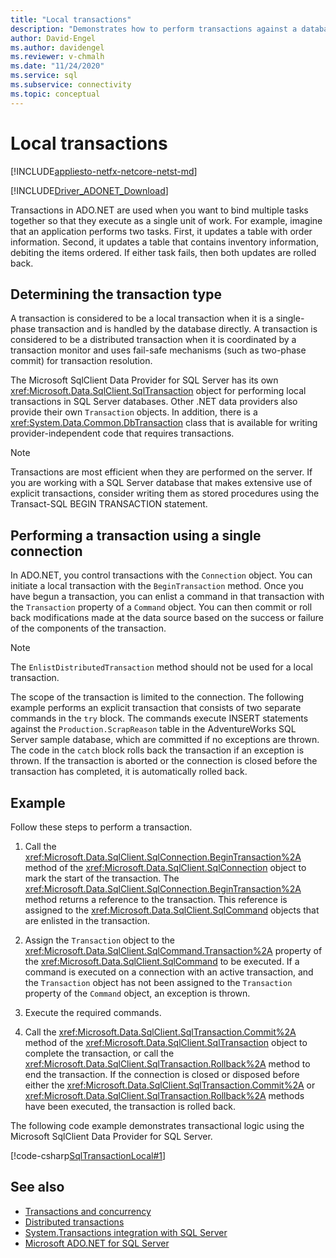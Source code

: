 ```yaml
---
title: "Local transactions"
description: "Demonstrates how to perform transactions against a database with Microsoft SqlClient Data Provider for SQL Server."
author: David-Engel
ms.author: davidengel
ms.reviewer: v-chmalh
ms.date: "11/24/2020"
ms.service: sql
ms.subservice: connectivity
ms.topic: conceptual
---
```

# Local transactions

[!INCLUDE[appliesto-netfx-netcore-netst-md](../../includes/appliesto-netfx-netcore-netst-md.md)]

[!INCLUDE[Driver_ADONET_Download](../../includes/driver_adonet_download.md)]

Transactions in ADO.NET are used when you want to bind multiple tasks together so that they execute as a single unit of work. For example, imagine that an application performs two tasks. First, it updates a table with order information. Second, it updates a table that contains inventory information, debiting the items ordered. If either task fails, then both updates are rolled back.  

## Determining the transaction type

A transaction is considered to be a local transaction when it is a single-phase transaction and is handled by the database directly. A transaction is considered to be a distributed transaction when it is coordinated by a transaction monitor and uses fail-safe mechanisms (such as two-phase commit) for transaction resolution.

The Microsoft SqlClient Data Provider for SQL Server has its own <xref:Microsoft.Data.SqlClient.SqlTransaction> object for performing local transactions in SQL Server databases. Other .NET data providers also provide their own `Transaction` objects. In addition, there is a <xref:System.Data.Common.DbTransaction> class that is available for writing provider-independent code that requires transactions.

> [!NOTE]
> Transactions are most efficient when they are performed on the server. If you are working with a SQL Server database that makes extensive use of explicit transactions, consider writing them as stored procedures using the Transact-SQL BEGIN TRANSACTION statement.

## Performing a transaction using a single connection 

In ADO.NET, you control transactions with the `Connection` object. You can initiate a local transaction with the `BeginTransaction` method. Once you have begun a transaction, you can enlist a command in that transaction with the `Transaction` property of a `Command` object. You can then commit or roll back modifications made at the data source based on the success or failure of the components of the transaction.

> [!NOTE]
> The `EnlistDistributedTransaction` method should not be used for a local transaction.

The scope of the transaction is limited to the connection. The following example performs an explicit transaction that consists of two separate commands in the `try` block. The commands execute INSERT statements against the `Production.ScrapReason` table in the AdventureWorks SQL Server sample database, which are committed if no exceptions are thrown. The code in the `catch` block rolls back the transaction if an exception is thrown. If the transaction is aborted or the connection is closed before the transaction has completed, it is automatically rolled back.

## Example  

 Follow these steps to perform a transaction.

1. Call the <xref:Microsoft.Data.SqlClient.SqlConnection.BeginTransaction%2A> method of the <xref:Microsoft.Data.SqlClient.SqlConnection> object to mark the start of the transaction. The <xref:Microsoft.Data.SqlClient.SqlConnection.BeginTransaction%2A> method returns a reference to the transaction. This reference is assigned to the <xref:Microsoft.Data.SqlClient.SqlCommand> objects that are enlisted in the transaction.

2. Assign the `Transaction` object to the <xref:Microsoft.Data.SqlClient.SqlCommand.Transaction%2A> property of the <xref:Microsoft.Data.SqlClient.SqlCommand> to be executed. If a command is executed on a connection with an active transaction, and the `Transaction` object has not been assigned to the `Transaction` property of the `Command` object, an exception is thrown.

3. Execute the required commands.

4. Call the <xref:Microsoft.Data.SqlClient.SqlTransaction.Commit%2A> method of the <xref:Microsoft.Data.SqlClient.SqlTransaction> object to complete the transaction, or call the <xref:Microsoft.Data.SqlClient.SqlTransaction.Rollback%2A> method to end the transaction. If the connection is closed or disposed before either the <xref:Microsoft.Data.SqlClient.SqlTransaction.Commit%2A> or <xref:Microsoft.Data.SqlClient.SqlTransaction.Rollback%2A> methods have been executed, the transaction is rolled back.

The following code example demonstrates transactional logic using the Microsoft SqlClient Data Provider for SQL Server.  

[!code-csharp[SqlTransactionLocal#1](~/../sqlclient/doc/samples/SqlTransactionLocal.cs#1)]

## See also

- [Transactions and concurrency](transactions-and-concurrency.md)
- [Distributed transactions](distributed-transactions.md)
- [System.Transactions integration with SQL Server](system-transactions-integration-with-sql-server.md)
- [Microsoft ADO.NET for SQL Server](microsoft-ado-net-sql-server.md)
